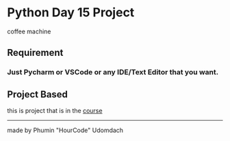 # Python Day 15 Project
coffee machine

## Requirement
### Just Pycharm or VSCode or any IDE/Text Editor that you want.

## Project Based
this is project that is in the [course](https://www.udemy.com/course/100-days-of-code/?couponCode=MCLARENT71824)

---
made by Phumin "HourCode" Udomdach